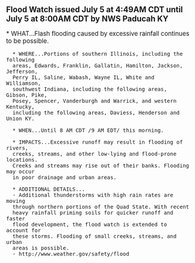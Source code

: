 <p>
   <h2>Flood Watch issued July 5 at 4:49AM CDT until July 5 at 8:00AM CDT by NWS Paducah KY</h2>
   <div style="font-size:120%">* WHAT...Flash flooding caused by excessive rainfall continues to be
      possible.
      
      * WHERE...Portions of southern Illinois, including the following
      areas, Edwards, Franklin, Gallatin, Hamilton, Jackson, Jefferson,
      Perry IL, Saline, Wabash, Wayne IL, White and Williamson,
      southwest Indiana, including the following areas, Gibson, Pike,
      Posey, Spencer, Vanderburgh and Warrick, and western Kentucky,
      including the following areas, Daviess, Henderson and Union KY.
      
      * WHEN...Until 8 AM CDT /9 AM EDT/ this morning.
      
      * IMPACTS...Excessive runoff may result in flooding of rivers,
      creeks, streams, and other low-lying and flood-prone locations.
      Creeks and streams may rise out of their banks. Flooding may occur
      in poor drainage and urban areas.
      
      * ADDITIONAL DETAILS...
      - Additional thunderstorms with high rain rates are moving
      through northern portions of the Quad State. With recent
      heavy rainfall priming soils for quicker runoff and faster
      flood development, the flood watch is extended to account for
      these storms. Flooding of small creeks, streams, and urban
      areas is possible.
      - http://www.weather.gov/safety/flood
   </div>
</p>